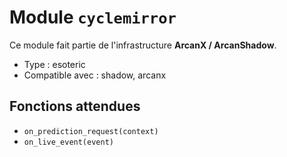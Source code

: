 # Module `cyclemirror`

Ce module fait partie de l'infrastructure **ArcanX / ArcanShadow**.

- Type : esoteric
- Compatible avec : shadow, arcanx

## Fonctions attendues
- `on_prediction_request(context)`
- `on_live_event(event)`
